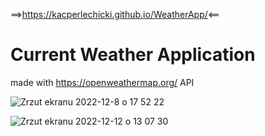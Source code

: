 ==>https://kacperlechicki.github.io/WeatherApp/<==

# Current Weather Application
  made with https://openweathermap.org/ API

![Zrzut ekranu 2022-12-8 o 17 52 22](https://user-images.githubusercontent.com/118530164/206515433-29f35ffb-b583-40b8-9c9c-5091858aac02.png)

![Zrzut ekranu 2022-12-12 o 13 07 30](https://user-images.githubusercontent.com/118530164/207041305-3c7e84ef-5039-4410-83a6-30a7c23d878b.png)
